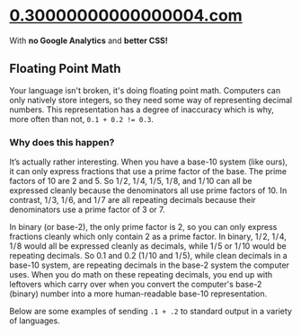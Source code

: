# [0.30000000000000004.com](https://dacuteraccoon.github.io/0.30000000000000004)
With **no Google Analytics** and **better CSS!**
## Floating Point Math

Your language isn't broken, it's doing floating point math. Computers can only
natively store integers, so they need some way of representing decimal numbers.
This representation has a degree of inaccuracy which is why, more often
than not, `0.1 + 0.2 != 0.3`.

### Why does this happen?

It’s actually rather interesting. When you have a base-10 system (like ours), it can
only express fractions that use a prime factor of the base. The prime factors of
10 are 2 and 5. So 1 / 2, 1 / 4, 1 / 5, 1 / 8, and 1 / 10 can all be expressed cleanly
because the denominators all use prime factors of 10. In contrast, 1 / 3, 1 / 6, and
1 / 7 are all repeating decimals because their denominators use a prime factor of
3 or 7.

In binary (or base-2), the only prime factor is 2, so you can only express
fractions cleanly which only contain 2 as a prime factor. In binary, 1 / 2, 1 / 4,
1 / 8 would all be expressed cleanly as decimals, while 1 / 5 or 1 / 10 would be
repeating decimals. So 0.1 and 0.2 (1 / 10 and 1 / 5), while clean decimals in a
base-10 system, are repeating decimals in the base-2 system the computer uses.
When you do math on these repeating decimals, you end up with leftovers which
carry over when you convert the computer's base-2 (binary) number into a more
human-readable base-10 representation.

Below are some examples of sending `.1 + .2` to standard output in a variety of
languages.
